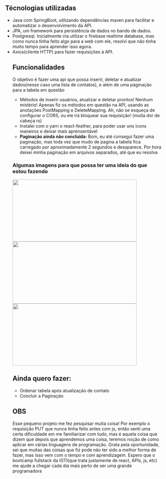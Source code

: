 
<h2>Técnologias utilizadas</h2>
 <p>
    <ul>
     <li>Java com SpringBoot, utilizando dependências maven para facilitar e automatizar o desenvolvimento da API.</li>
     <li>JPA, um framework para persistência de dados no bando de dados.</li>
     <li>Postgresql. Inicialmente iria utilizar o firebase realtime database, mas como nunca tinha feito algo para a web com ele, resolvi que não tinha muito tempo para aprender isso agora. </li>
     <li>Axios(cliente HTTP) para fazer requisições à API.</li>
 </p>
 
 <h2>Funcionalidades</h2>
 <p> O objetivo é fazer uma api que possa inserir, deletar e atualizar dados(nesse caso uma lista de contatos), e além de uma páginação para a tabela em questão</p>
 <ul>
  <li>Métodos de inserir usuários, atualizar e deletar prontos! Nenhum mistério! Apenas fiz os métodos em questão na API, usando as anotações PostMapping e DeleteMapping. Ah, não se esqueça de configurar o CORS, ou ele irá bloquear sua requisição! (muita dor de cabeça rs)</li>
  <li>Instalei com o yarn o react-feather, para poder usar uns icons maneiros e deixar mais aprensentável</li>
 <li><strong>Paginação ainda não concluída: </strong> Bom, eu até consegui fazer uma paginação, mas toda vez que mudo de pagina a tabela fica carregado por aproximadamente 2 segundos e desaparece. Por hora deixei minha paginação em arquivos separados, até que eu resolva</li>
 </ul>
 
 
 
 <h3>Algumas imagens para que possa ter uma ideia do que estou fazendo</h3>
  <img src="https://user-images.githubusercontent.com/45560284/94348239-e9fbc480-0010-11eb-81df-5d8633091ee5.jpg" width=400px height=200px>
  <img src="https://user-images.githubusercontent.com/45560284/94348238-e8ca9780-0010-11eb-8637-d9286baf241c.jpg" width=400px height=200px>
  <img src="https://user-images.githubusercontent.com/45560284/94348240-ebc58800-0010-11eb-99fa-589c386a96af.jpg" width=400px height=200px>

  <h2>Ainda quero fazer: </h2>
  <ul>
   <li>Ordenar tabela após atualização de contato</li>
   <li>Concluir a Paginação</li>
 </ul>
 
 <h2>OBS</h2>
  <p>Esse pequeno projeto me fez pesquisar muita coisa! Por exemplo o requisição PUT que nunca tinha feito antes com js, então senti uma certa dificuldade em me familiarizar com tudo, mas é aquela coisa que dizem que depois que aprendemos uma coisa, teremos noção de como aplicar em várias linguagens de programação. Grata pela oportunidade, sei que muitas das coisas que fiz pode não ter sido a melhor forma de fazer, mas isso vem com o tempo e com aprendizagem. Espero que o bootcamp fullstack da IGTI(que trata justamente de react, APIs, js, etc) me ajude a chegar cada dia mais perto de ser uma grande programadora</p>
  


 
